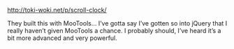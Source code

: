 <!--
slug: clock-built-with-scroll-bars-mootools
date: Thu Nov 19 2009 05:58:14 GMT+0100 (CET)
tags: javascript, mootools, cool stuff
title: Clock built out of scroll bars with JavaScript, so sweet
id: 249281476
link: http://joreteg.com/post/249281476/clock-built-with-scroll-bars-mootools
raw: {"blog_name":"henrikjoreteg","id":249281476,"post_url":"http://joreteg.com/post/249281476/clock-built-with-scroll-bars-mootools","slug":"clock-built-with-scroll-bars-mootools","type":"link","date":"2009-11-19 04:58:14 GMT","timestamp":1258606694,"state":"published","format":"html","reblog_key":"SQpwTZFP","tags":["javascript","mootools","cool stuff"],"short_url":"http://tmblr.co/ZgL_YyEsxl4","recommended_source":null,"recommended_color":null,"highlighted":[],"note_count":0,"title":"Clock built out of scroll bars with JavaScript, so sweet","url":"http://toki-woki.net/p/scroll-clock/","link_author":null,"excerpt":null,"publisher":"toki-woki.net","description":"<p>They built this with MooTools&hellip; I&rsquo;ve gotta say I&rsquo;ve gotten so into jQuery that I really haven&rsquo;t given MooTools a chance. I probably should, I&rsquo;ve heard it&rsquo;s a bit more advanced and very powerful.</p>","reblog":{"tree_html":"","comment":"<p>They built this with MooTools… I’ve gotta say I’ve gotten so into jQuery that I really haven’t given MooTools a chance. I probably should, I’ve heard it’s a bit more advanced and very powerful.</p>"},"trail":[{"blog":{"name":"henrikjoreteg","active":true,"theme":{"header_full_width":1500,"header_full_height":500,"header_focus_width":676,"header_focus_height":380,"avatar_shape":"circle","background_color":"#F6F6F6","body_font":"Helvetica Neue","header_bounds":"0,1249,380,573","header_image":"http://static.tumblr.com/df7befc8b0387cf597578e613c221cb3/uzkwgdq/FAjnt7hyg/tumblr_static_agmw2bdhkjs4ws4sscw44swgc.jpg","header_image_focused":"http://static.tumblr.com/df7befc8b0387cf597578e613c221cb3/uzkwgdq/1oSnt7hyh/tumblr_static_tumblr_static_agmw2bdhkjs4ws4sscw44swgc_focused_v3.jpg","header_image_scaled":"http://static.tumblr.com/df7befc8b0387cf597578e613c221cb3/uzkwgdq/FAjnt7hyg/tumblr_static_agmw2bdhkjs4ws4sscw44swgc_2048_v2.jpg","header_stretch":true,"link_color":"#529ECC","show_avatar":true,"show_description":true,"show_header_image":true,"show_title":true,"title_color":"#444444","title_font":"Helvetica Neue","title_font_weight":"bold"}},"post":{"id":"249281476"},"content_raw":"<p>They built this with MooTools… I’ve gotta say I’ve gotten so into jQuery that I really haven’t given MooTools a chance. I probably should, I’ve heard it’s a bit more advanced and very powerful.</p>","content":"<p>They built this with MooTools… I’ve gotta say I’ve gotten so into jQuery that I really haven’t given MooTools a chance. I probably should, I’ve heard it’s a bit more advanced and very powerful.</p>","is_current_item":true,"is_root_item":true}],"body":"<a href=\"http://toki-woki.net/p/scroll-clock/\">http://toki-woki.net/p/scroll-clock/</a>\n\n<p>They built this with MooTools&hellip; I&rsquo;ve gotta say I&rsquo;ve gotten so into jQuery that I really haven&rsquo;t given MooTools a chance. I probably should, I&rsquo;ve heard it&rsquo;s a bit more advanced and very powerful.</p>"}
publish: 2009-11-019
-->


<http://toki-woki.net/p/scroll-clock/>

They built this with MooTools… I’ve gotta say I’ve gotten so into jQuery
that I really haven’t given MooTools a chance. I probably should, I’ve
heard it’s a bit more advanced and very powerful.

